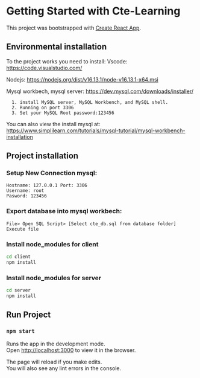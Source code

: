 # Getting Started with Cte-Learning

This project was bootstrapped with [Create React App](https://github.com/facebook/create-react-app).

## Environmental installation
To the project works you need to install:
  Vscode: https://code.visualstudio.com/
  
  Nodejs: https://nodejs.org/dist/v16.13.1/node-v16.13.1-x64.msi
  
  Mysql workbech, mysql server: https://dev.mysql.com/downloads/installer/
  ```text  
    1. install MySQL server, MySQL Workbench, and MySQL shell.  
    2. Running on port 3306
    3. Set your MySQL Root password:123456
  ```
  You can also view the install mysql at: https://www.simplilearn.com/tutorials/mysql-tutorial/mysql-workbench-installation
  
## Project installation
### Setup New Connection mysql:

```text
Hostname: 127.0.0.1 Port: 3306
Username: root
Pasword: 123456
```
### Export database into mysql workbech:
```text
File> Open SQL Script> [Select cte_db.sql from database folder]
Execute file
```
### Install node_modules for client
```bash
cd client
npm install 
```
### Install node_modules for server
```bash
cd server
npm install 
```


## Run Project

### `npm start`

Runs the app in the development mode.\
Open [http://localhost:3000](http://localhost:3000) to view it in the browser.

The page will reload if you make edits.\
You will also see any lint errors in the console.


